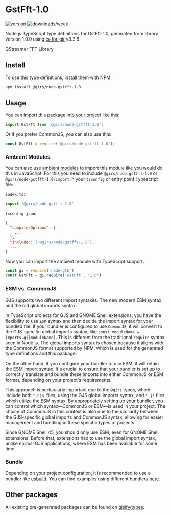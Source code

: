 
# GstFft-1.0

![version](https://img.shields.io/npm/v/@girs/node-gstfft-1.0)
![downloads/week](https://img.shields.io/npm/dw/@girs/node-gstfft-1.0)


Node.js TypeScript type definitions for GstFft-1.0, generated from library version 1.0.0 using [ts-for-gir](https://github.com/gjsify/ts-for-gir) v3.2.8.

GStreamer FFT Library

## Install

To use this type definitions, install them with NPM:
```bash
npm install @girs/node-gstfft-1.0
```

## Usage

You can import this package into your project like this:
```ts
import GstFft from '@girs/node-gstfft-1.0';
```

Or if you prefer CommonJS, you can also use this:
```ts
const GstFft = require('@girs/node-gstfft-1.0');
```

### Ambient Modules

You can also use [ambient modules](https://github.com/gjsify/ts-for-gir/tree/main/packages/cli#ambient-modules) to import this module like you would do this in JavaScript.
For this you need to include `@girs/node-gstfft-1.0` or `@girs/node-gstfft-1.0/import` in your `tsconfig` or entry point Typescript file:

`index.ts`:
```ts
import '@girs/node-gstfft-1.0'
```

`tsconfig.json`:
```json
{
  "compilerOptions": {
    ...
  },
  "include": ["@girs/node-gstfft-1.0"],
  ...
}
```

Now you can import the ambient module with TypeScript support: 

```ts
const gi = require('node-gtk')
const GstFft = gi.require('GstFft', '1.0')
```



### ESM vs. CommonJS

GJS supports two different import syntaxes. The new modern ESM syntax and the old global imports syntax.

In TypeScript projects for GJS and GNOME Shell extensions, you have the flexibility to use `ESM` syntax and then decide the import syntax for your bundled file. If your bundler is configured to use `CommonJS`, it will convert to the GJS-specific global imports syntax, like `const moduleName = imports.gi[moduleName]`. This is different from the traditional `require` syntax seen in Node.js. The global imports syntax is chosen because it aligns with the CommonJS format supported by NPM, which is used for the generated type definitions and this package.

On the other hand, if you configure your bundler to use ESM, it will retain the ESM import syntax. It's crucial to ensure that your bundler is set up to correctly translate and bundle these imports into either CommonJS or ESM format, depending on your project's requirements.

This approach is particularly important due to the `@girs` types, which include both `*.cjs `files, using the GJS global imports syntax, and `*.js` files, which utilize the ESM syntax. By appropriately setting up your bundler, you can control which syntax—CommonJS or ESM—is used in your project. The choice of CommonJS in this context is also due to the similarity between the GJS-specific global imports and CommonJS syntax, allowing for easier management and bundling in these specific types of projects.

Since GNOME Shell 45, you should only use ESM, even for GNOME Shell extensions. Before that, extensions had to use the global import syntax, unlike normal GJS applications, where ESM has been available for some time.

### Bundle

Depending on your project configuration, it is recommended to use a bundler like [esbuild](https://esbuild.github.io/). You can find examples using different bundlers [here](https://github.com/gjsify/ts-for-gir/tree/main/examples).

## Other packages

All existing pre-generated packages can be found on [gjsify/types](https://github.com/gjsify/types).

